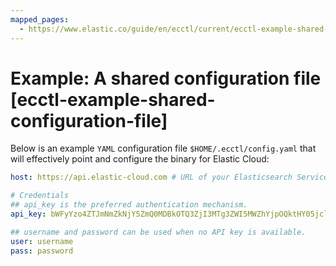 ```yaml
---
mapped_pages:
  - https://www.elastic.co/guide/en/ecctl/current/ecctl-example-shared-configuration-file.html
---
```


# Example: A shared configuration file [ecctl-example-shared-configuration-file]

Below is an example `YAML` configuration file `$HOME/.ecctl/config.yaml` that will effectively point and configure the binary for Elastic Cloud:

```yaml
host: https://api.elastic-cloud.com # URL of your Elasticsearch Service or Elastic Cloud Enterprise API endpoint

# Credentials
## api_key is the preferred authentication mechanism.
api_key: bWFyYzo4ZTJmNmZkNjY5ZmQ0MDBkOTQ3ZjI3MTg3ZWI5MWZhYjpOQktHY05jclE0cTBzcUlnTXg3QTd3

## username and password can be used when no API key is available.
user: username
pass: password
```

